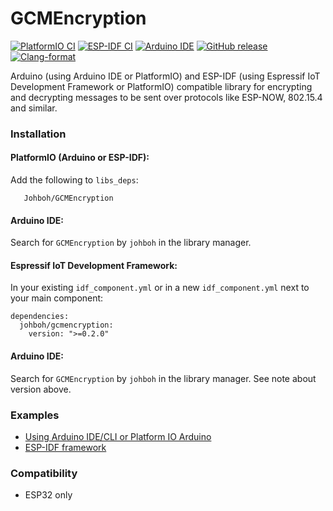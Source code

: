 # GCMEncryption
[![PlatformIO CI](https://github.com/Johboh/GCMEncryption/actions/workflows/platformio.yaml/badge.svg)](https://registry.platformio.org/libraries/johboh/GCMEncryption)
[![ESP-IDF CI](https://github.com/Johboh/GCMEncryption/actions/workflows/espidf.yaml/badge.svg)](https://components.espressif.com/components/johboh/gcmencryption)
[![Arduino IDE](https://github.com/Johboh/GCMEncryption/actions/workflows/arduino_cli.yaml/badge.svg)](https://github.com/Johboh/GCMEncryption/actions/workflows/arduino_cli.yaml)
[![GitHub release](https://img.shields.io/github/release/Johboh/GCMEncryption.svg)](https://github.com/Johboh/GCMEncryption/releases)
[![Clang-format](https://github.com/Johboh/GCMEncryption/actions/workflows/clang-format.yaml/badge.svg)](https://github.com/Johboh/GCMEncryption)

Arduino (using Arduino IDE or PlatformIO) and ESP-IDF (using Espressif IoT Development Framework or PlatformIO) compatible library for encrypting and decrypting messages to be sent over protocols like ESP-NOW, 802.15.4 and similar.

### Installation
#### PlatformIO (Arduino or ESP-IDF):
Add the following to `libs_deps`:
```
   Johboh/GCMEncryption
```
#### Arduino IDE:
Search for `GCMEncryption` by `johboh` in the library manager.
#### Espressif IoT Development Framework:
In your existing `idf_component.yml` or in a new `idf_component.yml` next to your main component:
```
dependencies:
  johboh/gcmencryption:
    version: ">=0.2.0"
```

#### Arduino IDE:
Search for `GCMEncryption` by `johboh` in the library manager. See note about version above.

### Examples
- [Using Arduino IDE/CLI or Platform IO Arduino](examples/arduino/integration/integration.ino)
- [ESP-IDF framework](examples/espidf/integration/main/main.cpp)

### Compatibility
- ESP32 only
